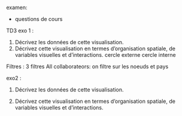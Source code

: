 examen:   
*  questions de cours 

TD3
exo 1 : 

1. Décrivez les données de cette visualisation.
2. Décrivez cette visualisation en termes d’organisation spatiale, de variables visuelles et
d’interactions.
cercle externe 
cercle interne

Filtres :  3 filtres 
All collaborateors:  on filtre sur les noeuds et pays

exo2 : 
1. Décrivez les données de cette visualisation.




2. Décrivez cette visualisation en termes d’organisation spatiale, de variables visuelles et
d’interactions.